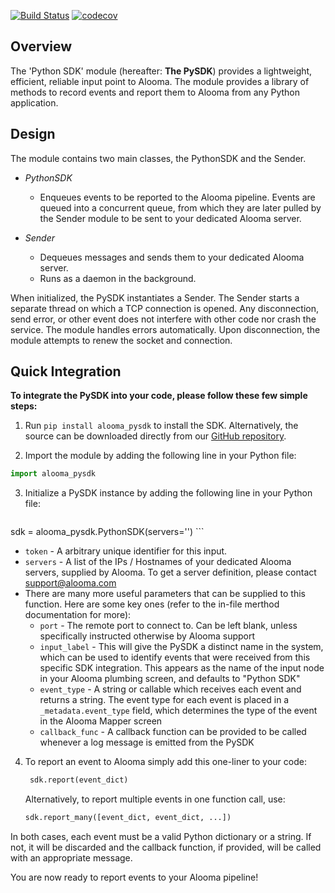 [![Build Status](https://travis-ci.org/Aloomaio/python-sdk.svg?branch=master)](https://travis-ci.org/Aloomaio/python-sdk) [![codecov](https://codecov.io/gh/aloomaio/python-sdk/branch/master/graph/badge.svg)](https://codecov.io/gh/aloomaio/python-sdk)


**Overview**
---------
The 'Python SDK' module (hereafter: **The PySDK**) provides a lightweight, efficient, reliable input point to Alooma. The module provides a library of methods to record events and report them to Alooma from any Python application.

**Design**
----------
The module contains two main classes, the PythonSDK and the Sender.

- *PythonSDK*
  - Enqueues events to be reported to the Alooma pipeline. Events are queued into a concurrent queue, from which they are later pulled by the Sender module to be sent to your dedicated Alooma server.

- *Sender*
  - Dequeues messages and sends them to your dedicated Alooma server.
  - Runs as a daemon in the background.

When initialized, the PySDK instantiates a Sender. The Sender starts a separate thread on which a TCP connection is opened. Any disconnection, send error, or other event does not interfere with other code nor crash the service. The module handles errors automatically. Upon disconnection, the module attempts to renew the socket and connection.

**Quick Integration**
-----------
**To integrate the PySDK into your code, please follow these few simple steps:**

1. Run `pip install alooma_pysdk` to install the SDK. Alternatively, the source can be downloaded directly from our [GitHub repository](https://github.com/Aloomaio/python-sdk).

2. Import the module by adding the following line in your Python file:

  ``` Python
  import alooma_pysdk
  ```
3. Initialize a PySDK instance by adding the following line in your Python file:

    ``` Python
sdk = alooma_pysdk.PythonSDK(servers='<your-alooma-server>')
    ```
  - `token` - A arbitrary unique identifier for this input.
  - `servers` - A list of the IPs / Hostnames of your dedicated Alooma servers, supplied by Alooma. To get a server definition, please contact [support@alooma.com](mailto:support@alooma.com)
  - There are many more useful parameters that can be supplied to this function. Here are some key ones (refer to the in-file merthod documentation for more):
      - `port` - The remote port to connect to. Can be left blank, unless specifically instructed otherwise by Alooma support
      - `input_label` - This will give the PySDK a distinct name in the system, which can be used to identify events that were received from this specific SDK integration. This appears as the name of the input node in your Alooma plumbing screen, and defaults to "Python SDK"
      -  `event_type` - A string or callable which receives each event and returns a string. The event type for each event is placed in a `_metadata.event_type` field, which determines the type of the event in the Alooma Mapper screen
      - `callback_func` - A callback function can be provided to be called whenever a log message is emitted from the PySDK
4. To report an event to Alooma simply add this one-liner to your code:

   ``` Python
    sdk.report(event_dict)
    ```
    Alternatively, to report multiple events in one function call, use:

    ``` Python
    sdk.report_many([event_dict, event_dict, ...])
    ```

  In both cases, each event must be a valid Python dictionary or a string. If not, it will be discarded and the callback function, if provided, will be called with an appropriate message.

You are now ready to report events to your Alooma pipeline!
